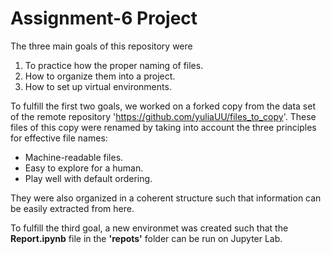 # Assignment-6 Project

The three main goals of this repository were 
1. To practice how the proper naming of files.
2. How to organize them into a project.
3. How to set up virtual environments.

To fulfill the first two goals, we worked on a forked copy from the data set of the remote repository 'https://github.com/yuliaUU/files_to_copy'. 
These files of this copy were renamed by taking into account the three principles for effective file names:
- Machine-readable files.
- Easy to explore for a human.
- Play well with default ordering.

They were also organized in a coherent structure such that information can be easily extracted from here.

To fulfill the third goal, a new environmet was created such that the **Report.ipynb** file in the **'repots'** folder can be run on Jupyter Lab.
